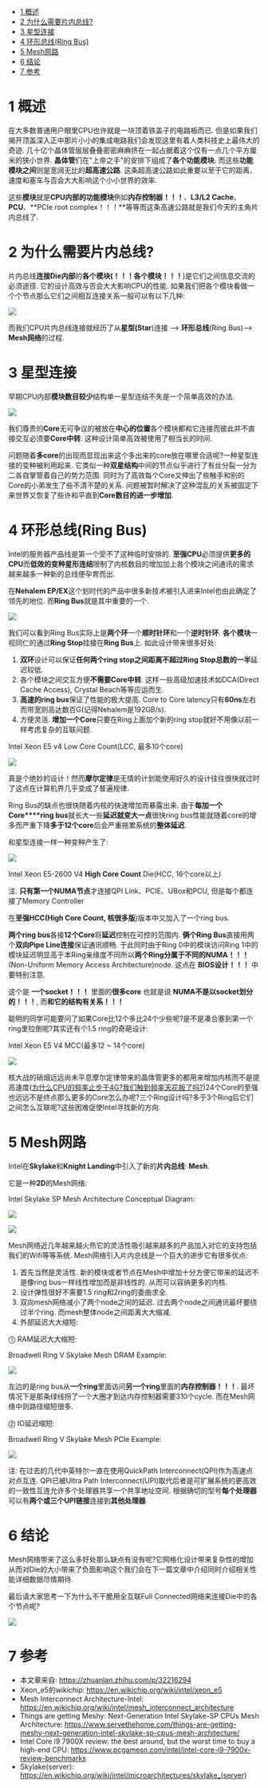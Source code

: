 
<!-- @import "[TOC]" {cmd="toc" depthFrom=1 depthTo=6 orderedList=false} -->

<!-- code_chunk_output -->

* [1 概述](#1-概述)
* [2 为什么需要片内总线?](#2-为什么需要片内总线)
* [3 星型连接](#3-星型连接)
* [4 环形总线(Ring Bus)](#4-环形总线ring-bus)
* [5 Mesh网路](#5-mesh网路)
* [6 结论](#6-结论)
* [7 参考](#7-参考)

<!-- /code_chunk_output -->

# 1 概述

在大多数普通用户眼里CPU也许就是一块顶着铁盖子的电路板而已. 但是如果我们揭开顶盖深入正中那片小小的集成电路我们会发现这里有着人类科技史上最伟大的奇迹. 几十亿个晶体管层层叠叠密密麻麻挤在一起占据着这个仅有一点几个平方厘米的狭小世界. **晶体管**们在"上帝之手"的安排下组成了**各个功能模块**. 而这些**功能模块之间**则是宽阔无比的**超高速公路**. 这条超高速公路如此重要以至于它的距离、速度和塞车与否会大大影响这个小小世界的效率. 

这些**模块**就是**CPU内部的功能模块**例如**内存控制器！！！**、**L3/L2 Cache**、**PCU**、**PCIe root complex！！！**等等而这条高速公路就是我们今天的主角片内总线了. 

# 2 为什么需要片内总线?

片内总线**连接Die内部**的**各个模块(！！！各个模块！！！**)是它们之间信息交流的必须途径. 它的设计高效与否会大大影响CPU的性能. 如果我们把各个模块看做一个个节点那么它们之间相互连接关系一般可以有以下几种: 

![](./images/2019-04-23-12-19-07.png)

而我们CPU片内总线连接就经历了从**星型(Star**)连接 \-\-> **环形总线**(Ring Bus)\-\-> **Mesh网络**的过程. 

# 3 星型连接

早期CPU内部**模块数目较少**结构单一星型连结不失是一个简单高效的办法. 

![](./images/2019-04-23-12-20-43.png)

我们尊贵的**Core**无可争议的被放在**中心的位置**各个模块都和它连接而彼此并不直接交互必须要**Core中转**. 这种设计简单高效被使用了相当长的时间. 

问题随着**多core**的出现而显现出来这个多出来的core放在哪里合适呢?一种星型连接的变种被利用起来. 它类似一种**双星结构**中间的节点似乎进行了有丝分裂一分为二各自掌管着自己的势力范围. 同时为了高效每个Core又伸出了些触手和别的Core的小弟发生了些不清不楚的关系. 问题被暂时解决了这种混乱的关系被固定下来世界又恢复了些许和平直到**Core数目的进一步增加**. 

# 4 环形总线(Ring Bus)

Intel的服务器产品线是第一个受不了这种临时安排的. **至强CPU**必须提供**更多的CPU**而**低效的变种星形连结**限制了内核数目的增加加上各个模块之间通讯的需求越来越多一种新的总线便孕育而出. 

在**Nehalem EP/EX**这个划时代的产品中很多新技术被引入进来Intel也由此确定了领先的地位. 而**Ring Bus**就是其中重要的一个. 

![](./images/2019-04-23-12-22-43.png)

我们可以看到Ring Bus实际上是**两个环**一个**顺时针环**和一个**逆时针环**. **各个模块**一视同仁的通过**Ring Stop**挂接在**Ring Bus**上. 如此设计带来很多好处: 

1. **双环**设计可以保证**任何两个ring stop之间距离不超过Ring Stop总数的一半**延迟较低. 
2. 各个模块之间交互方便**不需要Core中转**. 这样一些高级加速技术如DCA(Direct Cache Access), Crystal Beach等等应运而生. 
3. **高速的ring bus**保证了性能的极大提高. Core to Core latency只有**60ns**左右而带宽则高达数百G(记得Nehalem是192GB/s).
4. 方便灵活. **增加一个Core**只要在Ring上面加个新的ring stop就好不用像以前一样考虑复杂的互联问题. 

Intel Xeon E5 v4 Low Core Count(LCC, 最多10个core)

![](./images/2019-04-23-13-08-28.png)

真是个绝妙的设计！然而**摩尔定律**是无情的计划能使用好久的设计往往很快就过时了这点在计算机界几乎变成了普遍规律. 

Ring Bus的缺点也很快随着内核的快速增加而暴露出来. 由于**每加一个Core****ring bus**就长大一些**延迟就变大一点**很快ring bus性能就随着core的增多而严重下降**多于12个core**后会严重拖累系统的**整体延迟**. 

和星型连接一样一种变种产生了: 

![](./images/2019-04-23-13-09-27.png)

Intel Xeon E5-2600 V4 **High Core Count** Die(HCC, 16个core以上)

注: **只有第一个NUMA节点**才连接QPI Link、PCIE、UBox和PCU, 但是每个都连接了Memory Controller

在**至强HCC(High Core Count, 核很多版**)版本中又加入了一个ring bus. 

**两个ring bus**各接**12个Core**将**延迟**控制在可控的范围内. **俩个Ring Bus**直接用两个**双向Pipe Line连接**保证通讯顺畅. 于此同时由于Ring 0中的模块访问Ring 1中的模块延迟明显高于本Ring亲缘度不同所以**两个Ring分属于不同的NUMA！！！**(Non\-Uniform Memory Access Architecture)node. 这点在 **BIOS设计！！！** 中要特别注意. 

这个是 **一个socket！！！** 里面的**很多core** 也就是说 **NUMA不是以socket划分的！！！**, 而**和它的结构有关系！！！**

聪明的同学可能要问了如果Core比12个多比24个少些呢?是不是凑合塞到第一个ring里拉倒呢?其实还有个1.5 ring的奇葩设计: 

Intel Xeon E5 V4 MCC(最多12 \~ 14个core)

![](./images/2019-04-23-13-12-07.png)

核大战的硝烟远远尚未平息摩尔定律带来的晶体管更多的都用来增加内核而不是提高速度([为什么CPU的频率止步于4G?我们触到频率天花板了吗?](https://zhuanlan.zhihu.com/p/30409360))24个Core的至强也远远不是终点那么更多的Core怎么办呢?三个Ring设计吗?多于3个Ring后它们之间怎么互联呢?这些困难促使Intel寻找新的方向. 

# 5 Mesh网路

Intel在**Skylake**和**Knight Landing**中引入了新的**片内总线**: **Mesh**. 

它是一种**2D**的Mesh网络: 

Intel Skylake SP Mesh Architecture Conceptual Diagram:

![](./images/2019-04-23-13-00-25.png)

![](./images/2019-04-23-13-07-23.png)

Mesh网络近几年越来越火热它的灵活性吸引越来越多的产品加入对它的支持包括我们的Wifi等等系统. Mesh网络引入片内总线是一个巨大的进步它有很多优点: 

1. 首先当然是灵活性. 新的模块或者节点在Mesh中增加十分方便它带来的延迟不是像ring bus一样线性增加而是非线性的. 从而可以容纳更多的内核. 
2. 设计弹性很好不需要1.5 ring和2ring的委曲求全. 
3. 双向mesh网络减小了两个node之间的延迟. 过去两个node之间通讯最坏要绕过半个ring. 而mesh整体node之间距离大大缩减. 
4. 外部延迟大大缩短: 

⓵ RAM延迟大大缩短: 

Broadwell Ring V Skylake Mesh DRAM Example:

![](./images/2019-04-23-13-23-35.png)

左边的是ring bus从**一个ring**里面访问**另一个ring**里面的**内存控制器！！！**. 最坏情况下是那条绿线拐了一个大圈才到达内存控制器需要310个cycle. 而在Mesh网络中则路径缩短很多. 

⓶ IO延迟缩短:

Broadwell Ring V Skylake Mesh PCIe Example:

![](./images/2019-04-23-13-25-30.png)

注: 在过去的几代中英特尔一直在使用QuickPath Interconnect(QPI)作为高速点对点互连.  QPI已被Ultra Path Interconnect(UPI)取代后者是可扩展系统的更高效的一致性互连允许多个处理器共享一个共享地址空间. 根据确切的型号**每个处理器**可以有**两个或三个UPI链接**连接到**其他处理器**. 

# 6 结论

Mesh网络带来了这么多好处那么缺点有没有呢?它网格化设计带来复杂性的增加从而对Die的大小带来了负面影响这个我们会在下一篇文章中介绍同时介绍相关性能详细数据尽情期待. 

最后请大家思考一下为什么不干脆用全互联Full Connected网络来连接Die中的各个节点呢?

![](./images/2019-04-23-13-26-16.png)

# 7 参考

- 本文章来自: https://zhuanlan.zhihu.com/p/32216294
- Xeon\_e5的wikichip: https://en.wikichip.org/wiki/intel/xeon_e5
- Mesh Interconnect Architecture-Intel: https://en.wikichip.org/wiki/intel/mesh_interconnect_architecture
- Things are getting Meshy: Next-Generation Intel Skylake-SP CPUs Mesh Architecture: https://www.servethehome.com/things-are-getting-meshy-next-generation-intel-skylake-sp-cpus-mesh-architecture/
- Intel Core i9 7900X review: the best around, but the worst time to buy a high-end CPU: https://www.pcgamesn.com/intel/intel-core-i9-7900x-review-benchmarks
- Skylake(server): https://en.wikichip.org/wiki/intel/microarchitectures/skylake_(server)